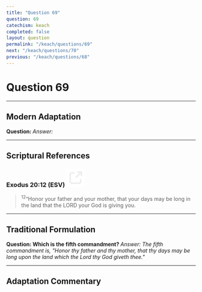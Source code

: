 ```yaml
---
title: "Question 69"
question: 69
catechism: keach
completed: false
layout: question
permalink: "/keach/questions/69"
next: "/keach/questions/70"
previous: "/keach/questions/68"
---
```

# Question 69
---
## Modern Adaptation
<strong>
    Question:
</strong>

<em>
    Answer:
</em>

---
## Scriptural References
### Exodus 20:12 (ESV) <a href="https://biblegateway.com/passage/?search=Exodus+20%3A12&version=ESV"><img src="/assets/svg/link.svg"/></a>
> <sup>12</sup>“Honor your father and your mother, that your days may be long in the land that the LORD your God is giving you.

---
## Traditional Formulation
<strong>
    Question: Which is the fifth commandment?
</strong>

<em>
    Answer: The fifth commandment is, "Honor thy father and thy mother, that thy days may be long upon the land which the Lord thy God giveth thee."
</em>

---
## Adaptation Commentary

